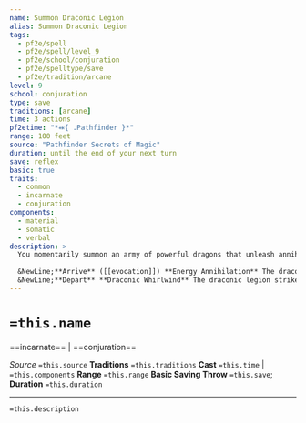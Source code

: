 ```yaml
---
name: Summon Draconic Legion
alias: Summon Draconic Legion
tags:
  - pf2e/spell
  - pf2e/spell/level_9
  - pf2e/school/conjuration
  - pf2e/spelltype/save
  - pf2e/tradition/arcane
level: 9
school: conjuration
type: save
traditions: [arcane]
time: 3 actions
pf2etime: "*⬽{ .Pathfinder }*"
range: 100 feet
source: "Pathfinder Secrets of Magic"
duration: until the end of your next turn
save: reflex
basic: true
traits:
  - common
  - incarnate
  - conjuration
components:
  - material
  - somatic
  - verbal
description: >
  You momentarily summon an army of powerful dragons that unleash annihilating blasts as they descend upon your location. These dragons act as one and collectively occupy the space of a Gargantuan creature. They have a fly Speed of 100 feet. When you Cast this Spell, choose whether it summons chromatic or metallic dragons.
  
  &NewLine;**Arrive** ([[evocation]]) **Energy Annihilation** The draconic legion breathes out two blasts of energy: a 120-foot line and a 60-foot cone that can't overlap. Each creature in either of the areas takes 10d8 damage (basic Reflex save). The dragons choose the damage type of each breath weapon, depending on the category of dragons summoned. Chromatic dragons can choose cold, fire, or poison for the cone and acid or electricity for the line; metallic dragons can choose cold or fire for the cone and acid, electricity, or fire for the line.
  &NewLine;**Depart** **Draconic Whirlwind** The draconic legion strikes with fury, dealing 9d8 slashing damage (basic Reflex save) to all enemy creatures in its location or within 20 feet.
---
```

# `=this.name`
==incarnate== | ==conjuration==

*Source* `=this.source`
**Traditions** `=this.traditions`
**Cast** `=this.time` | `=this.components`
**Range** `=this.range`
**Basic Saving Throw** `=this.save`; **Duration** `=this.duration`

***
`=this.description`